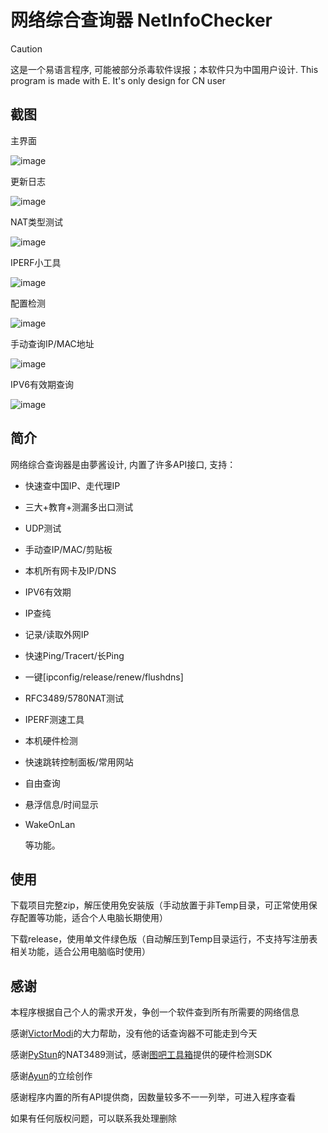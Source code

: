 # 网络综合查询器 NetInfoChecker 

> [!CAUTION]
>
> 这是一个易语言程序, 可能被部分杀毒软件误报；本软件只为中国用户设计.
> This program is made with E. It's only design for CN user 

## 截图

主界面

![image](https://github.com/user-attachments/assets/e4b4542c-4235-4416-a520-449a7728205e)

更新日志

![image](https://github.com/user-attachments/assets/11ae5b94-1e22-490a-8a3a-d4366d397e5f)

NAT类型测试

![image](https://github.com/user-attachments/assets/948dde3a-b9f3-4e1d-ad25-f274cc1afc62)

IPERF小工具

![image](https://github.com/user-attachments/assets/777d5c14-8ad0-4964-9e4c-003d26f9ff43)

配置检测

![image](https://github.com/user-attachments/assets/107fd405-f303-4014-b113-bec267b24c12)

手动查询IP/MAC地址

![image](https://github.com/user-attachments/assets/6fe4ce7e-cecf-4080-8bd9-d366a44c066a)

IPV6有效期查询

![image](https://github.com/user-attachments/assets/62bc7a9b-0cfa-4c1b-8420-04eea1fc9121)


## 简介

网络综合查询器是由夢酱设计, 内置了许多API接口, 支持：

- 快速查中国IP、走代理IP

- 三大+教育+测漏多出口测试

- UDP测试

- 手动查IP/MAC/剪贴板

- 本机所有网卡及IP/DNS

- IPV6有效期

- IP查纯

- 记录/读取外网IP

- 快速Ping/Tracert/长Ping

- 一键[ipconfig/release/renew/flushdns]

- RFC3489/5780NAT测试

- IPERF测速工具

- 本机硬件检测

- 快速跳转控制面板/常用网站

- 自由查询

- 悬浮信息/时间显示

- WakeOnLan

  等功能。

## 使用

下载项目完整zip，解压使用免安装版（手动放置于非Temp目录，可正常使用保存配置等功能，适合个人电脑长期使用）

下载release，使用单文件绿色版（自动解压到Temp目录运行，不支持写注册表相关功能，适合公用电脑临时使用）

## 感谢

本程序根据自己个人的需求开发，争创一个软件查到所有所需要的网络信息

感谢[VictorModi](https://github.com/VictorModi)的大力帮助，没有他的话查询器不可能走到今天

感谢[PyStun](https://github.com/jtriley/pystun)的NAT3489测试，感谢[图吧工具箱](https://www.tbtool.cn/sdk/index.html)提供的硬件检测SDK

感谢[Ayun](https://space.bilibili.com/3493085508012507)的立绘创作

感谢程序内置的所有API提供商，因数量较多不一一列举，可进入程序查看

如果有任何版权问题，可以联系我处理删除
